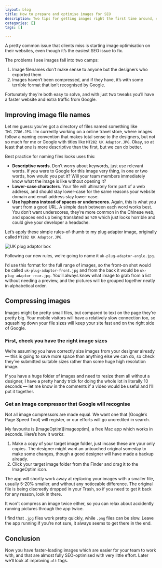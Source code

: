 ```yaml
---
layout: blog
title: How to prepare and optimise images for SEO
description: Two tips for getting images right the first time around, saving you plenty of effort later and helping boost your SEO.
categories: []
tags: []

---
```


A pretty common issue that clients miss is starting image optimisation on their websites, even though it’s the easiest SEO issue to fix.

The problems I see images fall into two camps:

1. Image filenames don’t make sense to anyone but the designers who exported them
2. Images haven’t been compressed, and if they have, it’s with some terrible format that isn’t recognised by Google.

Fortunately they’re both easy to solve, and with just two tweaks you’ll have a faster website and extra traffic from Google.

## Improving image file names

Let me guess: you’ve got a directory of files named something like `IMG_7786.JPG`. I’m currently working on a online travel store, where images follow a naming convention that makes total sense to the designers, but not so much for me or Google with titles like `MT282 UK Adaptor.JPG`. Okay, so at least that one is more descriptive than the first, but we can do better.

Best practice for naming files looks uses this:

- **Descriptive words**. Don’t worry about keywords, just use relevant words. If you were to Google for this image very thing, in one or two words, how would you put it? Will your team members immediately know what the image is like without opening it?
- **Lower-case characters**. Your file will ultimately form part of a web address, and should stay lower-case for the same reasons your website domain and email address stay lower-case.
- **Use hyphens instead of spaces or underscores**. Again, this is what you want from a good URL. A simple dash between each word works best. You don’t want underscores, they’re more common in the Chinese web, and spaces end up being translated as `%20` which just looks horrible and could give your developer a headache.

Let’s apply these simple rules-of-thumb to my plug adaptor image, originally called `MT282 UK Adaptor.JPG`. 

![UK plug adaptor box](http://www.digitalmarketingspecialist.co.uk/img/blog/uk-plug-adaptor-angle.jpg)

Following our new rules, we’re going to name it `uk-plug-adaptor-angle.jpg`.

I’d use this format for the full range of images, so the front-on shot would be called `uk-plug-adaptor-front.jpg` and from the back it would be `uk-plug-adaptor-rear.jpg`. You’ll always know what image to grab from a list without needing a preview, and the pictures will be grouped together neatly in alphabetical order.

## Compressing images

Images might be pretty small files, but compared to text on the page they’re pretty big. Your mobile visitors will have a relatively slow connection too, so squashing down your file sizes will keep your site fast and on the right side of Google.

### First, check you have the right image sizes

We’re assuming you have correctly size images from your designer already — this is going to save more space than anything else we can do, so check they’ve submitted suitable sizes rather than some huge high resolution image.

If you have a huge folder of images and need to resize them all without a designer, I have a pretty handy trick for doing the whole lot in literally 10 seconds — let me know in the comments if a video would be useful and I’ll put it together.

### Get an image compressor that Google will recognise

Not all image compressors are made equal. We want one that [Google’s Page Speed Tool] will register, or our efforts will go uncredited in search.

My favourite is [ImageOptim][imageoptim], a free Mac app which works in seconds. Here’s how it works:

1. Make a copy of your target image folder, just incase these are your only copies. The designer might want an untouched original someday to make some changes, though a good designer will have made a backup already.
2. Click your target image folder from the Finder and drag it to the ImageOptim icon.

The app will shortly work away at replacing your images with a smaller file, usually 5-20% smaller, and without any noticeable difference. The original file is being discreetly dropped in your Trash, so if you need to get it back for any reason, look in there.

It won't compress an image twice either, so you can relax about accidently running pictures through the app twice.

I find that `.jpg` files work pretty quickly, while `.png` files can be slow. Leave the app running if you’re not sure, it always seems to get there in the end.

## Conclusion

Now you have faster-loading images which are easier for your team to work with, and that are almost fully SEO-optimised with very little effort. Later we’ll look at improving `alt` tags.